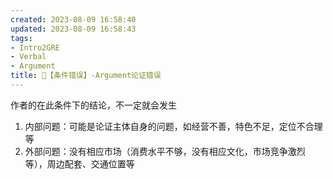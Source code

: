```yaml
---
created: 2023-08-09 16:58:40
updated: 2023-08-09 16:58:43
tags: 
- Intro2GRE
- Verbal
- Argument
title: 🥊【条件错误】-Argument论证错误
---
```


作者的在此条件下的结论，不一定就会发生

1. 内部问题：可能是论证主体自身的问题，如经营不善，特色不足，定位不合理等
2. 外部问题：没有相应市场（消费水平不够，没有相应文化，市场竞争激烈等），周边配套、交通位置等